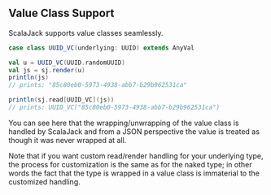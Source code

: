 ## Value Class Support

ScalaJack supports value classes seamlessly.

```scala
case class UUID_VC(underlying: UUID) extends AnyVal

val u = UUID_VC(UUID.randomUUID)
val js = sj.render(u)
println(js)
// prints: "85c80eb0-5973-4938-abb7-b29b962531ca"

println(sj.read[UUID_VC](js))
// prints: UUID_VC("85c80eb0-5973-4938-abb7-b29b962531ca")
```

You can see here that the wrapping/unwrapping of the value class is handled by ScalaJack and from a JSON perspective the value is treated as though it was never wrapped at all.

Note that if you want custom read/render handling for your underlying type, the process for customization is the same as for the naked type; in other words the fact that the type is wrapped in a value class is immaterial to the customized handling.